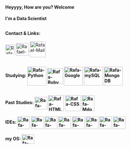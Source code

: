 #### Heyyyy, How are you? Welcome
#### I'm a Data Scientist

##
 
#### Contact & Links:
<a href="https://lintr.ee/rafaelopi" target="_blank">
   <img align="center" alt="Rafael-Linktree" | Linktree" width="30px" src="https://uxwing.com/wp-content/themes/uxwing/download/brands-and-social-media/linktree-logo-icon.png"></a>
</a>
 <a href="https://linkedin.com/in/rafaelopi" target="_blank">
   <img align="center" alt="Rafael-Linkedin" | Linkedin" width="40px" src="https://cdn.jsdelivr.net/gh/devicons/devicon/icons/linkedin/linkedin-original.svg" />
</a>
<a href = "mailto:rafael.o.peres@outlook.com">
 <img align="center" alt="Rafael-Mail"| Mail" width="50px" src="https://th.bing.com/th/id/R.bb18bdbbef437b2d50518db5a8292c94?rik=cOvK7ERpnbu3Tw&riu=http%3a%2f%2fpluspng.com%2fimg-png%2femail-icon-png-download-icons-logos-emojis-email-icons-2400.png&ehk=VQKlzNVcrMc2tLSKYacLzJ9XD4bCkYGXtMrARdqSBKQ%3d&risl=&pid=ImgRaw&r=0"></a>
</a>


##

 
 <b> Studying:
 <img align="center" alt="Rafa-Python" height="60" width="60" src="https://cdn.jsdelivr.net/gh/devicons/devicon/icons/python/python-original.svg" />
<img align="center" alt="Rafa-Ruby" height="50" width="50" src="https://cdn.jsdelivr.net/gh/devicons/devicon/icons/ruby/ruby-original.svg" />
<img align="center" alt="Rafa-Google" height="60" width="60" src="https://cdn.jsdelivr.net/gh/devicons/devicon/icons/googlecloud/googlecloud-original.svg" />
<img align="center" alt="Rafa-mySQL" height="60" width="60" src="https://cdn.jsdelivr.net/gh/devicons/devicon/icons/mysql/mysql-original.svg" />
<img align="center" alt="Rafa-MongoDB" height="60" width="60" src="https://cdn.jsdelivr.net/gh/devicons/devicon/icons/mongodb/mongodb-original-wordmark.svg" />

</div>
 
  
<div style="display: inline_block"><br>
  <b> Past Studies:
  <img align="center" alt="Rafa-Fortran" height="40" width="40" src="https://upload.wikimedia.org/wikipedia/commons/b/b8/Fortran_logo.svg" />
  <img align="center" alt="Rafa-HTML" height="50" widht="40" src="https://cdn.jsdelivr.net/gh/devicons/devicon/icons/html5/html5-original-wordmark.svg" />
  <img align="center" alt="Rafa-CSS" height="50" width="50" src="https://cdn.jsdelivr.net/gh/devicons/devicon/icons/css3/css3-original-wordmark.svg" />
  <img align="center" alt="Rafa-Mdown" height="50" width="40" src="https://cdn.jsdelivr.net/gh/devicons/devicon/icons/markdown/markdown-original.svg" />
    </div>
  
  
<div style="display: inline_block"><br>
<b>IDEs:
  <img align="center" alt="Rafa-DataSpell" height="40" width="40" src="https://miro.medium.com/v2/resize:fit:338/1*nbIJFfrpHE-GIRr45ncw-w.png" />
  <img align="center" alt="Rafa-DataGrip" height="40" width="40" src="https://iconape.com/wp-content/png_logo_vector/datagrip-icon.png" />
   <img align="center" alt="Rafa-Rstudio" height="40" width="40" src="https://cdn.icon-icons.com/icons2/1381/PNG/512/rstudio_94807.png" />
  <img align="center" alt="Rafa-Anaconda" height="40" width="40" src="https://cdn.jsdelivr.net/gh/devicons/devicon/icons/anaconda/anaconda-original.svg" /> 
  <img align="center" alt="Rafa-Jupyter" height="40" width="40" src="https://cdn.jsdelivr.net/gh/devicons/devicon/icons/jupyter/jupyter-original-wordmark.svg" />
  <img align="center" alt="Rafa-Code" height="40" width="40" src="https://cdn.jsdelivr.net/gh/devicons/devicon/icons/vscode/vscode-original.svg" />
  <img align="center" alt="Rafa-Mine" height="40" width="40" src="https://static-00.iconduck.com/assets.00/rubymine-icon-512x512-fss03im9.png" />
  <img align="center" alt="Rafa-Vim" height="40" width="40" src="https://cdn.jsdelivr.net/gh/devicons/devicon/icons/vim/vim-original.svg" />

 
  </div>
  
  
  
  
  <div style="display: inline_block"><br>
  <b>my OS:<b>
  <img align="center" alt="Rafa-popOS!" height="30" width="40" src="https://upload.wikimedia.org/wikipedia/commons/thumb/c/c5/Pop_OS-Logo-nobg.svg/1599px-Pop_OS-Logo-nobg.svg.png" />        
  </div>
 
  
  


 
    

